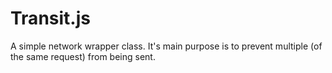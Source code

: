 # Transit.js
A simple network wrapper class. It's main purpose is to prevent multiple (of the same request) from being sent.
